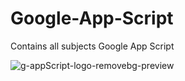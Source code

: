 # Google-App-Script
Contains all subjects Google App Script

![g-appScript-logo-removebg-preview](https://user-images.githubusercontent.com/65104775/139821342-ba44b187-c062-4f67-baea-849d7f2e3f43.png)
